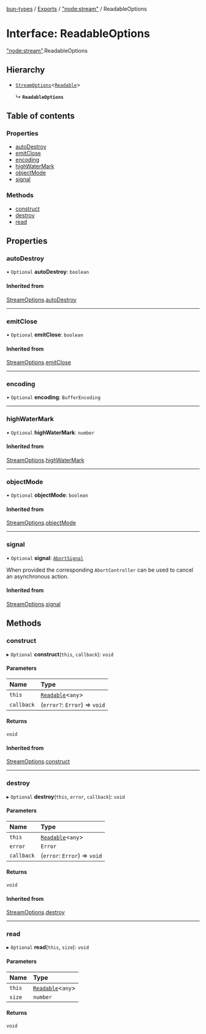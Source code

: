[bun-types](https://oven-sh.github.io/bun-types/README.md) / [Exports](https://oven-sh.github.io/bun-types/modules.md) / ["node:stream"](https://oven-sh.github.io/bun-types/modules/node_stream_.md) / ReadableOptions

# Interface: ReadableOptions

["node:stream"](https://oven-sh.github.io/bun-types/modules/node_stream_.md).ReadableOptions

## Hierarchy

- [`StreamOptions`](https://oven-sh.github.io/bun-types/interfaces/stream_.StreamOptions.md)<[`Readable`](https://oven-sh.github.io/bun-types/classes/stream_.Readable.md)\>

  ↳ **`ReadableOptions`**

## Table of contents

### Properties

- [autoDestroy](https://oven-sh.github.io/bun-types/interfaces/node_stream_.ReadableOptions.md#autodestroy)
- [emitClose](https://oven-sh.github.io/bun-types/interfaces/node_stream_.ReadableOptions.md#emitclose)
- [encoding](https://oven-sh.github.io/bun-types/interfaces/node_stream_.ReadableOptions.md#encoding)
- [highWaterMark](https://oven-sh.github.io/bun-types/interfaces/node_stream_.ReadableOptions.md#highwatermark)
- [objectMode](https://oven-sh.github.io/bun-types/interfaces/node_stream_.ReadableOptions.md#objectmode)
- [signal](https://oven-sh.github.io/bun-types/interfaces/node_stream_.ReadableOptions.md#signal)

### Methods

- [construct](https://oven-sh.github.io/bun-types/interfaces/node_stream_.ReadableOptions.md#construct)
- [destroy](https://oven-sh.github.io/bun-types/interfaces/node_stream_.ReadableOptions.md#destroy)
- [read](https://oven-sh.github.io/bun-types/interfaces/node_stream_.ReadableOptions.md#read)

## Properties

### autoDestroy

• `Optional` **autoDestroy**: `boolean`

#### Inherited from

[StreamOptions](https://oven-sh.github.io/bun-types/interfaces/stream_.StreamOptions.md).[autoDestroy](https://oven-sh.github.io/bun-types/interfaces/stream_.StreamOptions.md#autodestroy)

___

### emitClose

• `Optional` **emitClose**: `boolean`

#### Inherited from

[StreamOptions](https://oven-sh.github.io/bun-types/interfaces/stream_.StreamOptions.md).[emitClose](https://oven-sh.github.io/bun-types/interfaces/stream_.StreamOptions.md#emitclose)

___

### encoding

• `Optional` **encoding**: `BufferEncoding`

___

### highWaterMark

• `Optional` **highWaterMark**: `number`

#### Inherited from

[StreamOptions](https://oven-sh.github.io/bun-types/interfaces/stream_.StreamOptions.md).[highWaterMark](https://oven-sh.github.io/bun-types/interfaces/stream_.StreamOptions.md#highwatermark)

___

### objectMode

• `Optional` **objectMode**: `boolean`

#### Inherited from

[StreamOptions](https://oven-sh.github.io/bun-types/interfaces/stream_.StreamOptions.md).[objectMode](https://oven-sh.github.io/bun-types/interfaces/stream_.StreamOptions.md#objectmode)

___

### signal

• `Optional` **signal**: [`AbortSignal`](https://oven-sh.github.io/bun-types/modules.md#abortsignal)

When provided the corresponding `AbortController` can be used to cancel an asynchronous action.

#### Inherited from

[StreamOptions](https://oven-sh.github.io/bun-types/interfaces/stream_.StreamOptions.md).[signal](https://oven-sh.github.io/bun-types/interfaces/stream_.StreamOptions.md#signal)

## Methods

### construct

▸ `Optional` **construct**(`this`, `callback`): `void`

#### Parameters

| Name | Type |
| :------ | :------ |
| `this` | [`Readable`](https://oven-sh.github.io/bun-types/classes/stream_.Readable.md)<`any`\> |
| `callback` | (`error?`: `Error`) => `void` |

#### Returns

`void`

#### Inherited from

[StreamOptions](https://oven-sh.github.io/bun-types/interfaces/stream_.StreamOptions.md).[construct](https://oven-sh.github.io/bun-types/interfaces/stream_.StreamOptions.md#construct)

___

### destroy

▸ `Optional` **destroy**(`this`, `error`, `callback`): `void`

#### Parameters

| Name | Type |
| :------ | :------ |
| `this` | [`Readable`](https://oven-sh.github.io/bun-types/classes/stream_.Readable.md)<`any`\> |
| `error` | `Error` |
| `callback` | (`error`: `Error`) => `void` |

#### Returns

`void`

#### Inherited from

[StreamOptions](https://oven-sh.github.io/bun-types/interfaces/stream_.StreamOptions.md).[destroy](https://oven-sh.github.io/bun-types/interfaces/stream_.StreamOptions.md#destroy)

___

### read

▸ `Optional` **read**(`this`, `size`): `void`

#### Parameters

| Name | Type |
| :------ | :------ |
| `this` | [`Readable`](https://oven-sh.github.io/bun-types/classes/stream_.Readable.md)<`any`\> |
| `size` | `number` |

#### Returns

`void`
